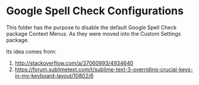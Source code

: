 # Google Spell Check Configurations 

This folder has the purpose to disable the default Google Spell Check package Context Menus.
As they were moved into the Custom Settings package.

Its idea comes from:

1. http://stackoverflow.com/a/37060993/4934640
1. https://forum.sublimetext.com/t/sublime-text-3-overriding-crucial-keys-in-my-keyboard-layout/10802/6




